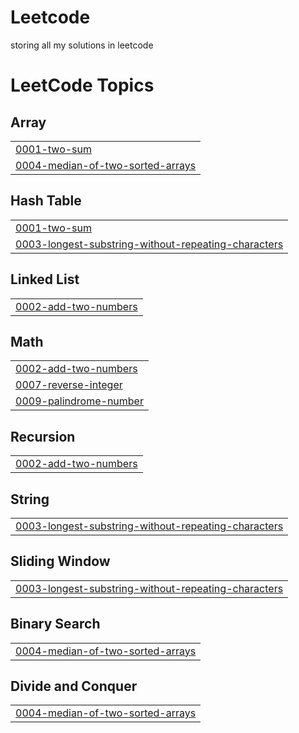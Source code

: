 # Leetcode
storing all my solutions in leetcode

<!---LeetCode Topics Start-->
# LeetCode Topics
## Array
|  |
| ------- |
| [0001-two-sum](https://github.com/keerthanaag/Leetcode/tree/master/0001-two-sum) |
| [0004-median-of-two-sorted-arrays](https://github.com/keerthanaag/Leetcode/tree/master/0004-median-of-two-sorted-arrays) |
## Hash Table
|  |
| ------- |
| [0001-two-sum](https://github.com/keerthanaag/Leetcode/tree/master/0001-two-sum) |
| [0003-longest-substring-without-repeating-characters](https://github.com/keerthanaag/Leetcode/tree/master/0003-longest-substring-without-repeating-characters) |
## Linked List
|  |
| ------- |
| [0002-add-two-numbers](https://github.com/keerthanaag/Leetcode/tree/master/0002-add-two-numbers) |
## Math
|  |
| ------- |
| [0002-add-two-numbers](https://github.com/keerthanaag/Leetcode/tree/master/0002-add-two-numbers) |
| [0007-reverse-integer](https://github.com/keerthanaag/Leetcode/tree/master/0007-reverse-integer) |
| [0009-palindrome-number](https://github.com/keerthanaag/Leetcode/tree/master/0009-palindrome-number) |
## Recursion
|  |
| ------- |
| [0002-add-two-numbers](https://github.com/keerthanaag/Leetcode/tree/master/0002-add-two-numbers) |
## String
|  |
| ------- |
| [0003-longest-substring-without-repeating-characters](https://github.com/keerthanaag/Leetcode/tree/master/0003-longest-substring-without-repeating-characters) |
## Sliding Window
|  |
| ------- |
| [0003-longest-substring-without-repeating-characters](https://github.com/keerthanaag/Leetcode/tree/master/0003-longest-substring-without-repeating-characters) |
## Binary Search
|  |
| ------- |
| [0004-median-of-two-sorted-arrays](https://github.com/keerthanaag/Leetcode/tree/master/0004-median-of-two-sorted-arrays) |
## Divide and Conquer
|  |
| ------- |
| [0004-median-of-two-sorted-arrays](https://github.com/keerthanaag/Leetcode/tree/master/0004-median-of-two-sorted-arrays) |
<!---LeetCode Topics End-->